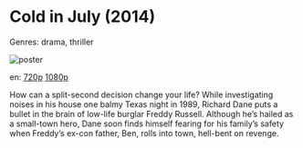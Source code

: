 # Cold in July (2014)

Genres: drama, thriller

![poster](http://image.tmdb.org/t/p/w500/zotsAuntzSFECpDWfkIWePcIJOq.jpg)

en:
  [720p](magnet:?xt=urn:btih:941B54C5C0BF4B0EDB7BC328F36570B173CE7C43&tr=udp://glotorrents.pw:6969/announce&tr=udp://tracker.opentrackr.org:1337/announce&tr=udp://torrent.gresille.org:80/announce&tr=udp://tracker.openbittorrent.com:80&tr=udp://tracker.coppersurfer.tk:6969&tr=udp://tracker.leechers-paradise.org:6969&tr=udp://p4p.arenabg.ch:1337&tr=udp://tracker.internetwarriors.net:1337)
  [1080p](magnet:?xt=urn:btih:681D868DF09753019888940CEA48CA9788F27E27&tr=udp://glotorrents.pw:6969/announce&tr=udp://tracker.opentrackr.org:1337/announce&tr=udp://torrent.gresille.org:80/announce&tr=udp://tracker.openbittorrent.com:80&tr=udp://tracker.coppersurfer.tk:6969&tr=udp://tracker.leechers-paradise.org:6969&tr=udp://p4p.arenabg.ch:1337&tr=udp://tracker.internetwarriors.net:1337)
  


How can a split-second decision change your life? While investigating noises in his house one balmy Texas night in 1989, Richard Dane puts a bullet in the brain of low-life burglar Freddy Russell. Although he’s hailed as a small-town hero, Dane soon finds himself fearing for his family’s safety when Freddy’s ex-con father, Ben, rolls into town, hell-bent on revenge.